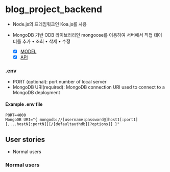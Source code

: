 # blog_project_backend

- Node.js의 프레임워크인 Koa.js를 사용
- MongoDB 기반 ODB 라이브러리인 mongoose를 이용하여 서버에서 직접 데이터를 추가 • 조회 • 삭제 • 수정

  - [x] [MODEL](./src/models/)
  - [x] [API](./src/api/)

### .env

- PORT (optional): port number of local server
- MongoDB URI(required): MongoDB connection URI used to connect to a MongoDB deployment

#### Example .env file

```text
PORT=4000
MongoDB URI="{ mongodb://[username:password@]host1[:port1][,...hostN[:portN]][/[defaultauthdb][?options]] }"
```

## User stories

- Normal users

### Normal users

